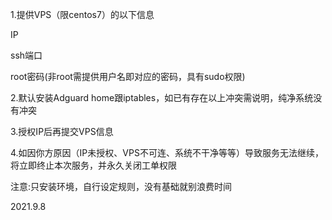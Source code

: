1.提供VPS（限centos7）的以下信息

IP

ssh端口

root密码(非root需提供用户名即对应的密码，具有sudo权限)

2.默认安装Adguard home跟iptables，如已有存在以上冲突需说明，纯净系统没有冲突

3.授权IP后再提交VPS信息

4.如因你方原因（IP未授权、VPS不可连、系统不干净等等）导致服务无法继续，将立即终止本次服务，并永久关闭工单权限

注意:只安装环境，自行设定规则，没有基础就别浪费时间

2021.9.8